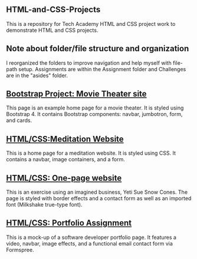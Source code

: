 ## HTML-and-CSS-Projects
This is a repository for Tech Academy HTML and CSS project work to demonstrate HTML and CSS projects. 

## Note about folder/file structure and organization
I reorganized the folders to improve navigation and help myself with file-path setup. Assignments are within the Assignment folder and Challenges are in the "asides" folder.

## [Bootstrap Project: Movie Theater site](assignments/Bootstrap4_project/)
This page is an example home page for a movie theater. It is styled using Bootstrap 4. It contains Bootstrap components: navbar, jumbotron, form, and cards.

## [HTML/CSS:Meditation Website ](Website_Project)
This is a home page for a meditation website. It is styled using CSS. It contains a navbar, image containers, and a form.

## [HTML/CSS: One-page website](assignments/One-Page_Website)
This is an exercise using an imagined business, Yeti Sue Snow Cones. The page is styled with border effects and a contact form as well as an imported font (Milkshake true-type font).

## [HTML/CSS: Portfolio Assignment](assignments/Portfolio_Website_Assignment/)
This is a mock-up of a software developer portfolio page. It features a video, navbar, image effects, and a functional email contact form via Formspree.
